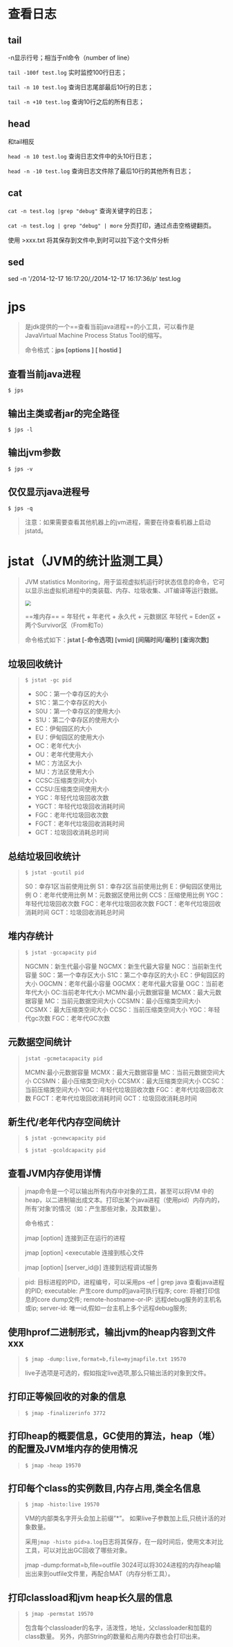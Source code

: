# 查看日志

## tail

-n显示行号；相当于nl命令（number of line）

`tail -100f test.log` 实时监控100行日志；

`tail -n 10 test.log` 查询日志尾部最后10行的日志；

`tail -n +10 test.log` 查询10行之后的所有日志；

## head

和tail相反

`head -n 10 test.log` 查询日志文件中的头10行日志；

`head -n -10 test.log` 查询日志文件除了最后10行的其他所有日志；

## cat

`cat -n test.log |grep "debug"` 查询关键字的日志；

`cat -n test.log | grep "debug" | more` 分页打印，通过点击空格键翻页。

使用 >xxx.txt 将其保存到文件中,到时可以拉下这个文件分析

## sed

sed -n '/2014-12-17 16:17:20/,/2014-12-17 16:17:36/p' test.log







# jps

> 是jdk提供的一个==查看当前java进程==的小工具，可以看作是JavaVirtual Machine Process Status Tool的缩写。
>
> 命令格式：**jps [options ] [ hostid ]** 

## 查看当前java进程

```shell
$ jps
```

## 输出主类或者jar的完全路径

```shell
$ jps -l
```

## 输出jvm参数

```shell
$ jps -v
```

## 仅仅显示java进程号

```shell
$ jps -q
```

> 注意：如果需要查看其他机器上的jvm进程，需要在待查看机器上启动jstatd。

# jstat（JVM的统计监测工具）

> JVM statistics Monitoring，用于监视虚拟机运行时状态信息的命令，它可以显示出虚拟机进程中的类装载、内存、垃圾收集、JIT编译等运行数据。
>
> <img src="https://tva1.sinaimg.cn/large/0081Kckwgy1gk0sbb0mgbj30tj09h74l.jpg" style="zoom:80%">
>
> ==堆内存== = 年轻代 + 年老代 + 永久代 + 元数据区
> 年轻代 = Eden区 + 两个Survivor区（From和To）
>
> 命令格式如下：**jstat [-命令选项] [vmid] [间隔时间/毫秒] [查询次数]**

## 垃圾回收统计

> ```shell
> $ jstat -gc pid
> ```
>
> - S0C：第一个幸存区的大小
> - S1C：第二个幸存区的大小
> - S0U：第一个幸存区的使用大小
> - S1U：第二个幸存区的使用大小
> - EC：伊甸园区的大小
> - EU：伊甸园区的使用大小
> - OC：老年代大小
> - OU：老年代使用大小
> - MC：方法区大小
> - MU：方法区使用大小
> - CCSC:压缩类空间大小
> - CCSU:压缩类空间使用大小
> - YGC：年轻代垃圾回收次数
> - YGCT：年轻代垃圾回收消耗时间
> - FGC：老年代垃圾回收次数
> - FGCT：老年代垃圾回收消耗时间
> - GCT：垃圾回收消耗总时间

## 总结垃圾回收统计

> ```shell
> $ jstat -gcutil pid
> ```
>
> S0：幸存1区当前使用比例
> S1：幸存2区当前使用比例
> E：伊甸园区使用比例
> O：老年代使用比例
> M：元数据区使用比例
> CCS：压缩使用比例
> YGC：年轻代垃圾回收次数
> FGC：老年代垃圾回收次数
> FGCT：老年代垃圾回收消耗时间
> GCT：垃圾回收消耗总时间

## 堆内存统计

> ```shell
> $ jstat -gccapacity pid
> ```
>
> NGCMN：新生代最小容量
> NGCMX：新生代最大容量
> NGC：当前新生代容量
> S0C：第一个幸存区大小
> S1C：第二个幸存区的大小
> EC：伊甸园区的大小
> OGCMN：老年代最小容量
> OGCMX：老年代最大容量
> OGC：当前老年代大小
> OC:当前老年代大小
> MCMN:最小元数据容量
> MCMX：最大元数据容量
> MC：当前元数据空间大小
> CCSMN：最小压缩类空间大小
> CCSMX：最大压缩类空间大小
> CCSC：当前压缩类空间大小
> YGC：年轻代gc次数
> FGC：老年代GC次数

## 元数据空间统计

> ```shell
> jstat -gcmetacapacity pid
> ```
>
> MCMN:最小元数据容量
> MCMX：最大元数据容量
> MC：当前元数据空间大小
> CCSMN：最小压缩类空间大小
> CCSMX：最大压缩类空间大小
> CCSC：当前压缩类空间大小
> YGC：年轻代垃圾回收次数
> FGC：老年代垃圾回收次数
> FGCT：老年代垃圾回收消耗时间
> GCT：垃圾回收消耗总时间

## 新生代/老年代内存空间统计

> ```shell
> $ jstat -gcnewcapacity pid 
> ```
>
> ```shell
> $ jstat -gcoldcapacity pid
> ```

## 查看JVM内存使用详情

> jmap命令是一个可以输出所有内存中对象的工具，甚至可以将VM 中的heap，以二进制输出成文本。打印出某个java进程（使用pid）内存内的，所有‘对象’的情况（如：产生那些对象，及其数量）。
>
> 命令格式：
>
> jmap [option] <pid>	连接到正在运行的进程
>
> jmap [option] <executable <core>	连接到核心文件
>
> jmap [option] [server_id@]<remote server IP or hostname>	连接到远程调试服务

> pid:    目标进程的PID，进程编号，可以采用ps -ef | grep java 查看java进程的PID;
> executable:     产生core dump的java可执行程序;
> core:     将被打印信息的core dump文件;
> remote-hostname-or-IP:     远程debug服务的主机名或ip;
> server-id:     唯一id,假如一台主机上多个远程debug服务;

## 使用hprof二进制形式，输出jvm的heap内容到文件xxx

> ```shell
> $ jmap -dump:live,format=b,file=myjmapfile.txt 19570
> ```
>
> live子选项是可选的，假如指定live选项,那么只输出活的对象到文件。

## 打印正等候回收的对象的信息

> ```shell
> $ jmap -finalizerinfo 3772
> ```

## 打印heap的概要信息，GC使用的算法，heap（堆）的配置及JVM堆内存的使用情况

> ```shell
> $ jmap -heap 19570
> ```

## 打印每个class的实例数目,内存占用,类全名信息

> ```shell
> $ jmap -histo:live 19570
> ```
>
> VM的内部类名字开头会加上前缀”*”。 如果live子参数加上后,只统计活的对象数量。
>
> 采用`jmap -histo pid>a.log`日志将其保存，在一段时间后，使用文本对比工具，可以对比出GC回收了哪些对象。
>
> jmap -dump:format=b,file=outfile 3024可以将3024进程的内存heap输出出来到outfile文件里，再配合MAT（内存分析工具）。

## 打印classload和jvm heap长久层的信息

> ```shell
> $ jmap -permstat 19570
> ```
>
> 包含每个classloader的名字，活泼性，地址，父classloader和加载的class数量。 另外，内部String的数量和占用内存数也会打印出来。





















